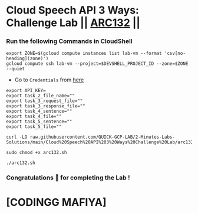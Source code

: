 # Cloud Speech API 3 Ways: Challenge Lab || [ARC132](https://www.cloudskillsboost.google/focuses/67215?parent=catalog) ||

### Run the following Commands in CloudShell

```
export ZONE=$(gcloud compute instances list lab-vm --format 'csv[no-heading](zone)')
gcloud compute ssh lab-vm --project=$DEVSHELL_PROJECT_ID --zone=$ZONE --quiet
```

* Go to `Credentials` from [here](https://console.cloud.google.com/apis/credentials)

```
export API_KEY=
export task_2_file_name=""
export task_3_request_file=""
export task_3_response_file=""
export task_4_sentence=""
export task_4_file=""
export task_5_sentence=""
export task_5_file=""
```
```
curl -LO raw.githubusercontent.com/QUICK-GCP-LAB/2-Minutes-Labs-Solutions/main/Cloud%20Speech%20API%203%20Ways%20Challenge%20Lab/arc132.sh

sudo chmod +x arc132.sh

./arc132.sh
```

### Congratulations 🎉 for completing the Lab !

# [CODINGG MAFIYA]
